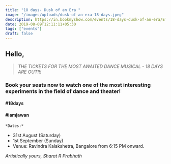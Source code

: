 ```yaml
---
title: "18 days- Dusk of an Era "
image: "/images/uploads/dusk-of-an-era-18-days.jpeg"
description: https://in.bookmyshow.com/events/18-days-dusk-of-an-era/ET00108178
date: 2019-08-09T12:11:11+05:30
tags: ["events"]
draft: false
---
```


## Hello,

> _THE TICKETS FOR THE MOST AWAITED DANCE MUSICAL - 18 DAYS ARE OUT!!!_

<!-- [18 days- Dusk of an Era](https://in.bookmyshow.com/events/18-days-dusk-of-an-era/ET00108178) -->

### Book your seats now to watch one of the most interesting experiments in the field of dance and theater!

#### #18days
#### #iamjawan

    *Dates:*
- 31st August (Saturday)
- 1st September (Sunday)
- Venue: Ravindra Kalakshetra, Bangalore from 6:15 PM onward.


_Artistically yours,_
_Sharat R Prabhath_